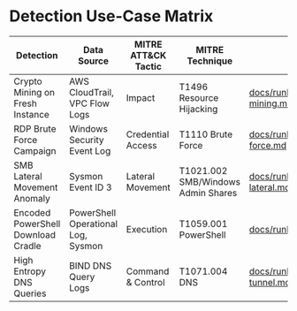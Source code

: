 # Detection Use-Case Matrix

| Detection | Data Source | MITRE ATT&CK Tactic | MITRE Technique | Runbook |
|-----------|-------------|---------------------|-----------------|---------|
| Crypto Mining on Fresh Instance | AWS CloudTrail, VPC Flow Logs | Impact | T1496 Resource Hijacking | [docs/runbooks/crypto-mining.md](../docs/runbooks/crypto-mining.md) |
| RDP Brute Force Campaign | Windows Security Event Log | Credential Access | T1110 Brute Force | [docs/runbooks/rdp-brute-force.md](../docs/runbooks/rdp-brute-force.md) |
| SMB Lateral Movement Anomaly | Sysmon Event ID 3 | Lateral Movement | T1021.002 SMB/Windows Admin Shares | [docs/runbooks/smb-lateral.md](../docs/runbooks/smb-lateral.md) |
| Encoded PowerShell Download Cradle | PowerShell Operational Log, Sysmon | Execution | T1059.001 PowerShell | [docs/runbooks/powershell.md](../docs/runbooks/powershell.md) |
| High Entropy DNS Queries | BIND DNS Query Logs | Command & Control | T1071.004 DNS | [docs/runbooks/dns-tunnel.md](../docs/runbooks/dns-tunnel.md) |
